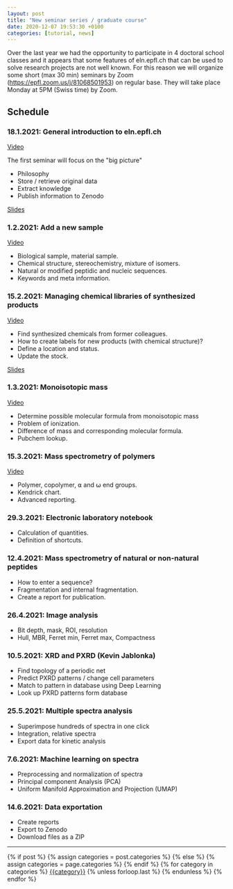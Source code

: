 ```yaml
---
layout: post
title: "New seminar series / graduate course"
date: 2020-12-07 19:53:30 +0100
categories: [tutorial, news]
---
```


Over the last year we had the opportunity to participate in 4 doctoral school classes and it appears that some features of eln.epfl.ch that can be used to solve research projects are not well known.
For this reason we will organize some short (max 30 min) seminars by Zoom (https://epfl.zoom.us/j/81068501953) on regular base. They will take place Monday at 5PM (Swiss time) by Zoom.

## Schedule

### 18.1.2021: General introduction to eln.epfl.ch

<a href="https://drive.google.com/file/d/12KwESV79JKUA2fHkHY97Ha46psmPD0bG/view?usp=sharing" target="_blank">Video</a>

The first seminar will focus on the "big picture"

- Philosophy
- Store / retrieve original data
- Extract knowledge
- Publish information to Zenodo

<a href="https://www.dropbox.com/s/u1fm0z0i3bggpac/topic%201.pdf?dl=1">Slides</a>

### 1.2.2021: Add a new sample

<a href="https://drive.google.com/file/d/1Fwad5l2KlWMiXqN34FNIDuT0aRjNwKOt/view?usp=sharing" target="_blank">Video</a>

- Biological sample, material sample.
- Chemical structure, stereochemistry, mixture of isomers.
- Natural or modified peptidic and nucleic sequences.
- Keywords and meta information.

### 15.2.2021: Managing chemical libraries of synthesized products

<a href="https://drive.google.com/file/d/1-G85ERzVkjVKEE1et2bcl-bRMW6CFdL5/view?usp=sharing" target="_blank">Video</a>

- Find synthesized chemicals from former colleagues.
- How to create labels for new products (with chemical structure)?
- Define a location and status.
- Update the stock.

<a href="https://www.dropbox.com/s/f0rbmm5xiiu53i3/20200214_chemical_libraries.pdf?dl=1">Slides</a>

### 1.3.2021: Monoisotopic mass

<a href="https://drive.google.com/file/d/12KwESV79JKUA2fHkHY97Ha46psmPD0bG/view?usp=sharing" target="_blank">Video</a>

- Determine possible molecular formula from monoisotopic mass
- Problem of ionization.
- Difference of mass and corresponding molecular formula.
- Pubchem lookup.

### 15.3.2021: Mass spectrometry of polymers

<a href="https://drive.google.com/file/d/1Q7xZeC2vVHdLO6oxI4u1JKqEH8YwyMLY/view?usp=sharing" target="_blank">Video</a>

- Polymer, copolymer, ⍺ and ⍵ end groups.
- Kendrick chart.
- Advanced reporting.

### 29.3.2021: Electronic laboratory notebook

- Calculation of quantities.
- Definition of shortcuts.

### 12.4.2021: Mass spectrometry of natural or non-natural peptides

- How to enter a sequence?
- Fragmentation and internal fragmentation.
- Create a report for publication.

### 26.4.2021: Image analysis

- Bit depth, mask, ROI, resolution
- Hull, MBR, Ferret min, Ferret max, Compactness

### 10.5.2021: XRD and PXRD (Kevin Jablonka)

- Find topology of a periodic net
- Predict PXRD patterns / change cell parameters
- Match to pattern in database using Deep Learning
- Look up PXRD patterns form database

### 25.5.2021: Multiple spectra analysis

- Superimpose hundreds of spectra in one click
- Integration, relative spectra
- Export data for kinetic analysis

### 7.6.2021: Machine learning on spectra

- Preprocessing and normalization of spectra
- Principal component Analysis (PCA)
- Uniform Manifold Approximation and Projection (UMAP)

### 14.6.2021: Data exportation

- Create reports
- Export to Zenodo
- Download files as a ZIP

<hr>

<div class="post-categories">
  {% if post %}
    {% assign categories = post.categories %}
  {% else %}
    {% assign categories = page.categories %}
  {% endif %}
  {% for category in categories %}
  <a href="{{site.baseurl}}/categories/#{{category|slugize}}">{{category}}</a>
  {% unless forloop.last %}&nbsp;{% endunless %}
  {% endfor %}
</div>
